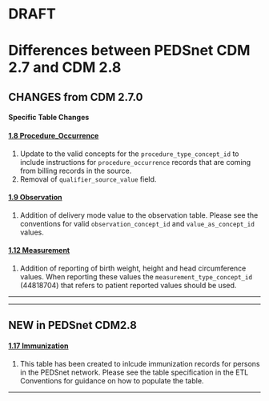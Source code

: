 # DRAFT

# Differences between PEDSnet CDM 2.7 and CDM 2.8

## CHANGES from CDM 2.7.0

#### Specific Table Changes

#### [1.8 Procedure_Occurrence](Pedsnet_CDM_ETL_Conventions.md#18-procedure_occurrence)
1. Update to the valid concepts for the `procedure_type_concept_id` to include instructions for `procedure_occurrence` records that are coming from billing records in the source.
2. Removal of `qualifier_source_value` field.

#### [1.9 Observation](Pedsnet_CDM_ETL_Conventions.md#19-observation-1)
1. Addition of delivery mode value to the observation table. Please see the conventions for valid `observation_concept_id` and `value_as_concept_id` values.

#### [1.12 Measurement](Pedsnet_CDM_ETL_Conventions.md#112-measurement-1)
1. Addition of reporting of birth weight, height and head circumference values. When reporting these values the `measurement_type_concept_id` (44818704) that refers to patient reported values should be used.

***

***
## NEW in PEDSnet CDM2.8

#### [1.17 Immunization](Pedsnet_CDM_ETL_Conventions.md#17-immunization)
1. This table has been created to inlcude immunization records for persons in the PEDSnet network. Please see the table specification in the ETL Conventions for guidance on how to populate the table.

***
